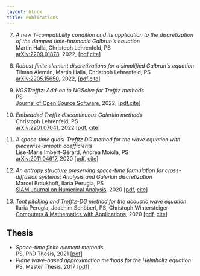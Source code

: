 ```yaml
---
layout: block
title: Publications
---
```


  7. _A new T-compatibility condition and its application to the discretization of the damped time-harmonic Galbrun's equation_  
Martin Halla, Christoph Lehrenfeld, PS  
[arXiv:2209.01878](https://arxiv.org/abs/2209.01878), 2022, [[pdf]( https://arxiv.org/pdf/2209.01878.pdf),[cite](./cite#item7)]

  6. _Robust finite element discretizations for a simplified Galbrun's equation_  
Tilman Alemán, Martin Halla, Christoph Lehrenfeld, PS  
[arXiv:2205.15650](https://arxiv.org/abs/2205.15650), 2022, [[pdf]( https://arxiv.org/pdf/2205.15650.pdf),[cite](./cite#item6)]
  5. _NGSTrefftz: Add-on to NGSolve for Trefftz methods_  
PS  
[Journal of Open Source Software](https://doi.org/10.21105/joss.04135), 2022, [[pdf](https://doi.org/10.21105/joss.04135),[cite](./cite#item5)]
  4. _Embedded Trefftz discontinuous Galerkin methods_   
Christoph Lehrenfeld, PS   
[arXiv:2201.07041](https://arxiv.org/abs/2201.07041), 2022 [[pdf]( https://arxiv.org/pdf/2201.07041.pdf), [cite](./cite#item4)]  
  3. _A space-time quasi-Trefftz DG method for the wave equation with piecewise-smooth coefficients_  
Lise-Marie Imbert-Gérard, Andrea Moiola, PS  
[arXiv:2011.04617](https://arxiv.org/abs/2011.04617), 2020 [[pdf](https://arxiv.org/pdf/2011.04617.pdf), [cite](./cite#item3)]   
  2. _An entropy structure preserving space-time formulation for cross-diffusion systems: Analysis and Galerkin discretization_  
Marcel Braukhoff, Ilaria Perugia, PS  
[SIAM Journal on Numerical Analysis](https://doi.org/10.1137/20M1360086), 2020 [[pdf](https://arxiv.org/pdf/2006.13069.pdf), [cite](./cite#item2)]   
  1. _Tent pitching and Trefftz-DG method for the acoustic wave equation_  
Ilaria Perugia, Joachim Schöberl, PS, Christoph Wintersteiger   
[Computers & Mathematics with Applications](https://doi.org/10.1016/j.camwa.2020.01.006), 2020 [[pdf](https://arxiv.org/pdf/1907.02367.pdf), [cite](./cite#item1)]  


<!--more-->

Thesis
------------
  * _Space-time finite element methods_  
PS,  PhD Thesis, 2021 [[pdf](https://utheses.univie.ac.at/detail/59809/)] 
  * _Plane wave-based approximation methods for the Helmholtz equation_
PS,  Master Thesis, 2017 [[pdf](http://othes.univie.ac.at/47577/)] 
